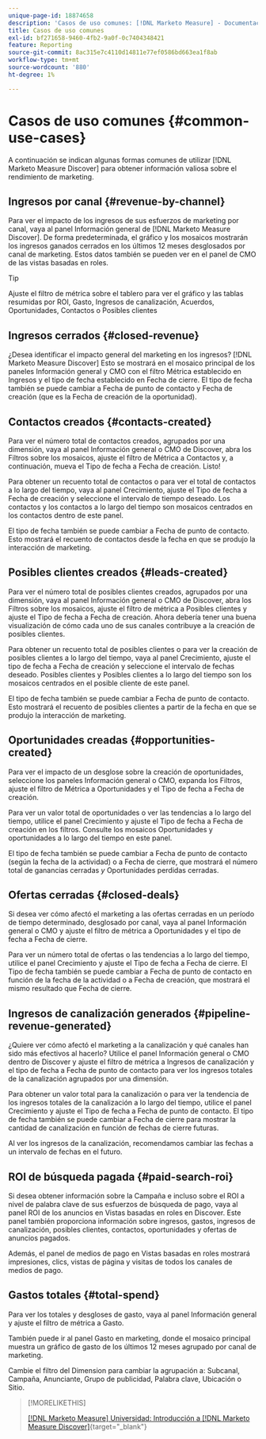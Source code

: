 ```yaml
---
unique-page-id: 18874658
description: 'Casos de uso comunes: [!DNL Marketo Measure] - Documentación del producto'
title: Casos de uso comunes
exl-id: bf271658-9460-4fb2-9a0f-0c7404348421
feature: Reporting
source-git-commit: 8ac315e7c4110d14811e77ef0586bd663ea1f8ab
workflow-type: tm+mt
source-wordcount: '880'
ht-degree: 1%

---
```


# Casos de uso comunes {#common-use-cases}

A continuación se indican algunas formas comunes de utilizar [!DNL Marketo Measure Discover] para obtener información valiosa sobre el rendimiento de marketing.

## Ingresos por canal {#revenue-by-channel}

Para ver el impacto de los ingresos de sus esfuerzos de marketing por canal, vaya al panel Información general de [!DNL Marketo Measure Discover]. De forma predeterminada, el gráfico y los mosaicos mostrarán los ingresos ganados cerrados en los últimos 12 meses desglosados por canal de marketing. Estos datos también se pueden ver en el panel de CMO de las vistas basadas en roles.

>[!TIP]
>
>Ajuste el filtro de métrica sobre el tablero para ver el gráfico y las tablas resumidas por ROI, Gasto, Ingresos de canalización, Acuerdos, Oportunidades, Contactos o Posibles clientes

## Ingresos cerrados {#closed-revenue}

¿Desea identificar el impacto general del marketing en los ingresos? [!DNL Marketo Measure Discover] Esto se mostrará en el mosaico principal de los paneles Información general y CMO con el filtro Métrica establecido en Ingresos y el tipo de fecha establecido en Fecha de cierre. El tipo de fecha también se puede cambiar a Fecha de punto de contacto y Fecha de creación (que es la Fecha de creación de la oportunidad).

## Contactos creados {#contacts-created}

Para ver el número total de contactos creados, agrupados por una dimensión, vaya al panel Información general o CMO de Discover, abra los Filtros sobre los mosaicos, ajuste el filtro de Métrica a Contactos y, a continuación, mueva el Tipo de fecha a Fecha de creación. Listo!

Para obtener un recuento total de contactos o para ver el total de contactos a lo largo del tiempo, vaya al panel Crecimiento, ajuste el Tipo de fecha a Fecha de creación y seleccione el intervalo de tiempo deseado. Los contactos y los contactos a lo largo del tiempo son mosaicos centrados en los contactos dentro de este panel.

El tipo de fecha también se puede cambiar a Fecha de punto de contacto. Esto mostrará el recuento de contactos desde la fecha en que se produjo la interacción de marketing.

## Posibles clientes creados {#leads-created}

Para ver el número total de posibles clientes creados, agrupados por una dimensión, vaya al panel Información general o CMO de Discover, abra los Filtros sobre los mosaicos, ajuste el filtro de métrica a Posibles clientes y ajuste el Tipo de fecha a Fecha de creación. Ahora debería tener una buena visualización de cómo cada uno de sus canales contribuye a la creación de posibles clientes.

Para obtener un recuento total de posibles clientes o para ver la creación de posibles clientes a lo largo del tiempo, vaya al panel Crecimiento, ajuste el tipo de fecha a Fecha de creación y seleccione el intervalo de fechas deseado. Posibles clientes y Posibles clientes a lo largo del tiempo son los mosaicos centrados en el posible cliente de este panel.

El tipo de fecha también se puede cambiar a Fecha de punto de contacto. Esto mostrará el recuento de posibles clientes a partir de la fecha en que se produjo la interacción de marketing.

## Oportunidades creadas {#opportunities-created}

Para ver el impacto de un desglose sobre la creación de oportunidades, seleccione los paneles Información general o CMO, expanda los Filtros, ajuste el filtro de Métrica a Oportunidades y el Tipo de fecha a Fecha de creación.

Para ver un valor total de oportunidades o ver las tendencias a lo largo del tiempo, utilice el panel Crecimiento y ajuste el Tipo de fecha a Fecha de creación en los filtros. Consulte los mosaicos Oportunidades y oportunidades a lo largo del tiempo en este panel.

El tipo de fecha también se puede cambiar a Fecha de punto de contacto (según la fecha de la actividad) o a Fecha de cierre, que mostrará el número total de ganancias cerradas _y_ Oportunidades perdidas cerradas.

## Ofertas cerradas {#closed-deals}

Si desea ver cómo afectó el marketing a las ofertas cerradas en un período de tiempo determinado, desglosado por canal, vaya al panel Información general o CMO y ajuste el filtro de métrica a Oportunidades y el tipo de fecha a Fecha de cierre.

Para ver un número total de ofertas o las tendencias a lo largo del tiempo, utilice el panel Crecimiento y ajuste el Tipo de fecha a Fecha de cierre. El Tipo de fecha también se puede cambiar a Fecha de punto de contacto en función de la fecha de la actividad o a Fecha de creación, que mostrará el mismo resultado que Fecha de cierre.

## Ingresos de canalización generados {#pipeline-revenue-generated}

¿Quiere ver cómo afectó el marketing a la canalización y qué canales han sido más efectivos al hacerlo? Utilice el panel Información general o CMO dentro de Discover y ajuste el filtro de métrica a Ingresos de canalización y el tipo de fecha a Fecha de punto de contacto para ver los ingresos totales de la canalización agrupados por una dimensión.

Para obtener un valor total para la canalización o para ver la tendencia de los ingresos totales de la canalización a lo largo del tiempo, utilice el panel Crecimiento y ajuste el Tipo de fecha a Fecha de punto de contacto. El tipo de fecha también se puede cambiar a Fecha de cierre para mostrar la cantidad de canalización en función de fechas de cierre futuras.

Al ver los ingresos de la canalización, recomendamos cambiar las fechas a un intervalo de fechas en el futuro.

## ROI de búsqueda pagada {#paid-search-roi}

Si desea obtener información sobre la Campaña e incluso sobre el ROI a nivel de palabra clave de sus esfuerzos de búsqueda de pago, vaya al panel ROI de los anuncios en Vistas basadas en roles en Discover. Este panel también proporciona información sobre ingresos, gastos, ingresos de canalización, posibles clientes, contactos, oportunidades y ofertas de anuncios pagados.

Además, el panel de medios de pago en Vistas basadas en roles mostrará impresiones, clics, vistas de página y visitas de todos los canales de medios de pago.

## Gastos totales {#total-spend}

Para ver los totales y desgloses de gasto, vaya al panel Información general y ajuste el filtro de métrica a Gasto.

También puede ir al panel Gasto en marketing, donde el mosaico principal muestra un gráfico de gasto de los últimos 12 meses agrupado por canal de marketing.

Cambie el filtro del Dimension para cambiar la agrupación a: Subcanal, Campaña, Anunciante, Grupo de publicidad, Palabra clave, Ubicación o Sitio.

>[!MORELIKETHIS]
>
>[[!DNL Marketo Measure] Universidad: Introducción a [!DNL Marketo Measure Discover]](https://universityonline.marketo.com/courses/bizible-discover/#/page/5c645586a7863a73ad3b23e6){target="_blank"}
